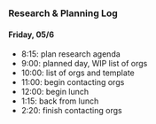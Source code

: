 ### Research & Planning Log
#### Friday, 05/6
* 8:15: plan research agenda
* 9:00: planned day, WIP list of orgs
* 10:00: list of orgs and template
* 11:00: begin contacting orgs
* 12:00: begin lunch
* 1:15: back from lunch
* 2:20: finish contacting orgs


